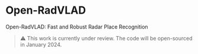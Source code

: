 # Open-RadVLAD

Open-RadVLAD: Fast and Robust Radar Place Recognition

> :warning: This work is currently under review. The code will be open-sourced in January 2024.
